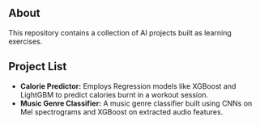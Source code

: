 ## About  
This repository contains a collection of AI projects built as learning exercises. 

## Project List
- **Calorie Predictor:**  Employs Regression models like XGBoost and LightGBM to predict calories burnt in a workout session.
- **Music Genre Classifier:** A music genre classifier built using CNNs on Mel spectrograms and XGBoost on extracted audio features. 










